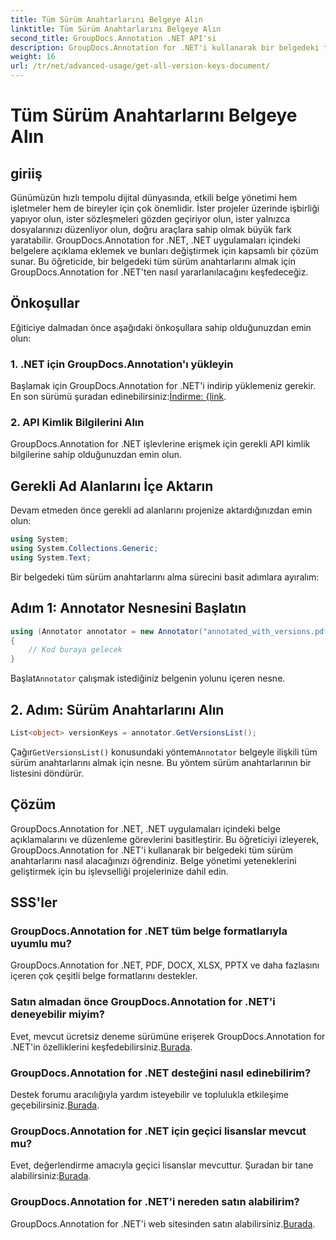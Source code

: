 ```yaml
---
title: Tüm Sürüm Anahtarlarını Belgeye Alın
linktitle: Tüm Sürüm Anahtarlarını Belgeye Alın
second_title: GroupDocs.Annotation .NET API'si
description: GroupDocs.Annotation for .NET'i kullanarak bir belgedeki tüm sürüm anahtarlarını nasıl alacağınızı öğrenin. Bu kapsamlı yazılımla belge yönetimi yeteneklerinizi geliştirin.
weight: 16
url: /tr/net/advanced-usage/get-all-version-keys-document/
---
```


# Tüm Sürüm Anahtarlarını Belgeye Alın

## giriiş
Günümüzün hızlı tempolu dijital dünyasında, etkili belge yönetimi hem işletmeler hem de bireyler için çok önemlidir. İster projeler üzerinde işbirliği yapıyor olun, ister sözleşmeleri gözden geçiriyor olun, ister yalnızca dosyalarınızı düzenliyor olun, doğru araçlara sahip olmak büyük fark yaratabilir. GroupDocs.Annotation for .NET, .NET uygulamaları içindeki belgelere açıklama eklemek ve bunları değiştirmek için kapsamlı bir çözüm sunar. Bu öğreticide, bir belgedeki tüm sürüm anahtarlarını almak için GroupDocs.Annotation for .NET'ten nasıl yararlanılacağını keşfedeceğiz.
## Önkoşullar
Eğiticiye dalmadan önce aşağıdaki önkoşullara sahip olduğunuzdan emin olun:
### 1. .NET için GroupDocs.Annotation'ı yükleyin
 Başlamak için GroupDocs.Annotation for .NET'i indirip yüklemeniz gerekir. En son sürümü şuradan edinebilirsiniz:[İndirme: {link](https://releases.groupdocs.com/annotation/net/).
### 2. API Kimlik Bilgilerini Alın
GroupDocs.Annotation for .NET işlevlerine erişmek için gerekli API kimlik bilgilerine sahip olduğunuzdan emin olun.

## Gerekli Ad Alanlarını İçe Aktarın
Devam etmeden önce gerekli ad alanlarını projenize aktardığınızdan emin olun:
```csharp
using System;
using System.Collections.Generic;
using System.Text;
```

Bir belgedeki tüm sürüm anahtarlarını alma sürecini basit adımlara ayıralım:
## Adım 1: Annotator Nesnesini Başlatın
```csharp
using (Annotator annotator = new Annotator("annotated_with_versions.pdf"))
{
    // Kod buraya gelecek
}
```
 Başlat`Annotator` çalışmak istediğiniz belgenin yolunu içeren nesne.
## 2. Adım: Sürüm Anahtarlarını Alın
```csharp
List<object> versionKeys = annotator.GetVersionsList();
```
 Çağır`GetVersionsList()` konusundaki yöntem`Annotator` belgeyle ilişkili tüm sürüm anahtarlarını almak için nesne. Bu yöntem sürüm anahtarlarının bir listesini döndürür.

## Çözüm
GroupDocs.Annotation for .NET, .NET uygulamaları içindeki belge açıklamalarını ve düzenleme görevlerini basitleştirir. Bu öğreticiyi izleyerek, GroupDocs.Annotation for .NET'i kullanarak bir belgedeki tüm sürüm anahtarlarını nasıl alacağınızı öğrendiniz. Belge yönetimi yeteneklerini geliştirmek için bu işlevselliği projelerinize dahil edin.
## SSS'ler
### GroupDocs.Annotation for .NET tüm belge formatlarıyla uyumlu mu?
GroupDocs.Annotation for .NET, PDF, DOCX, XLSX, PPTX ve daha fazlasını içeren çok çeşitli belge formatlarını destekler.
### Satın almadan önce GroupDocs.Annotation for .NET'i deneyebilir miyim?
 Evet, mevcut ücretsiz deneme sürümüne erişerek GroupDocs.Annotation for .NET'in özelliklerini keşfedebilirsiniz.[Burada](https://releases.groupdocs.com/).
### GroupDocs.Annotation for .NET desteğini nasıl edinebilirim?
 Destek forumu aracılığıyla yardım isteyebilir ve toplulukla etkileşime geçebilirsiniz.[Burada](https://forum.groupdocs.com/c/annotation/10).
### GroupDocs.Annotation for .NET için geçici lisanslar mevcut mu?
 Evet, değerlendirme amacıyla geçici lisanslar mevcuttur. Şuradan bir tane alabilirsiniz:[Burada](https://purchase.groupdocs.com/temporary-license/).
### GroupDocs.Annotation for .NET'i nereden satın alabilirim?
 GroupDocs.Annotation for .NET'i web sitesinden satın alabilirsiniz.[Burada](https://purchase.groupdocs.com/buy).